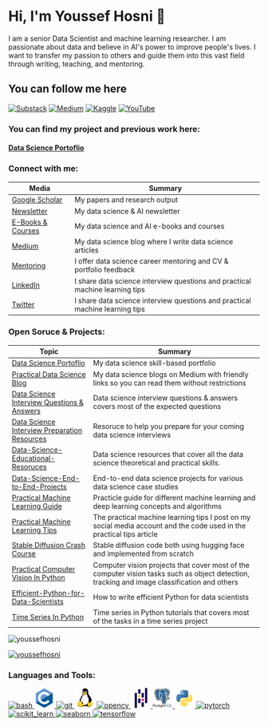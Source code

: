 <h1 align="left">Hi, I'm Youssef Hosni 👋</h1> 
I am a senior Data Scientist and machine learning researcher. I am passionate about data and believe in AI's power to improve people's lives. I want to transfer my passion to others and guide them into this vast field through writing, teaching, and mentoring.

## You can follow me here ##
[![Substack](https://img.shields.io/badge/Substack-%23006f5c.svg?style=for-the-badge&logo=substack&logoColor=FF6719)](https://youssefh.substack.com/)
[![Medium](https://img.shields.io/badge/Medium-12100E?style=for-the-badge&logo=medium&logoColor=white)](https://medium.com/@yousefhosni)
[![Kaggle](https://img.shields.io/badge/Kaggle-035a7d?style=for-the-badge&logo=kaggle&logoColor=white)](https://www.kaggle.com/youssef19)
[![YouTube](https://img.shields.io/badge/YouTube-%23FF0000.svg?style=for-the-badge&logo=YouTube&logoColor=white)](https://www.youtube.com/channel/UCeEcSgRzYFuVt-2Yk1ULdhQ)


### You can find my project and previous work here: ###
#### [Data Science Portoflio](https://github.com/youssefHosni/Data-Science-Portofolio) ##



<h3 align="left">Connect with me:</h3>

| Media  | Summary |
| ------------- | ------------- |
|[Google Scholar](https://scholar.google.com/citations?hl=en&user=HDwCSLsAAAAJ&view_op=list_works&gmla=ABEO0YoNjlo3qozDriwXWgvx6K2V3vxxiNydOi12af3QGAUlEWqBN0BgcfvQPldb7S1ujIx-SKys0bbhaZQVmAtd) | My papers and research output |
| [Newsletter ](https://youssefh.substack.com/)  | My data science & AI newsletter  |
|[E-Books & Courses](https://youssefhosni.gumroad.com/)| My data science and AI e-books and courses |
| [Medium ](https://medium.com/@yousefhosni)  | My data science blog where I write data science articles   |
| [Mentoring ](https://topmate.io/youssef_hosni)  |I offer data science career mentoring and CV & portfolio feedback |
| [LinkedIn ](https://www.linkedin.com/in/youssef-hosni-b2960b135/)  | I share data science interview questions and practical machine learning tips|
| [Twitter ](https://twitter.com/Youssef70125494)  |  I share data science interview questions and practical machine learning tips  |

<h3 align="left"> Open Soruce & Projects:</h3>

| Topic  | Summary |
| ------------- | ------------- |
| [Data Science Portoflio](https://github.com/youssefHosni/Data-Science-Portofolio) |My data science skill-based portfolio |
| [Practical Data Science Blog](https://github.com/youssefHosni/Practical-Data-Science-Blog)   |My data science blogs on Medium with friendly links so you can read them without restrictions |
| [Data Science Interview Questions & Answers](https://github.com/youssefHosni/Data-Science-Interview-Questions-Answers) | Data science interview questions & answers covers most of the expected questions |
|[Data Science Interview Preparation Resources](https://github.com/youssefHosni/Data-Science-Interview-Preperation)  |Resoruce to help you prepare for your coming data science interviews|
| [Data-Science-Educational-Resoruces](https://github.com/youssefHosni/Data-Science-Educational-Resoruces) | Data science resources that cover all the data science theoretical and practical skills.|
| [Data-Science-End-to-End-Projects](https://github.com/youssefHosni/Data-Science-End-to-End-Projects) | End-to-end data science projects for various data science case studies |
| [Practical Machine Learning Guide](https://github.com/youssefHosni/Machine-Learning-Practical-Guide) | Practicle guide for different machine learning and deep learning concepts and algorithms |
| [Practical Machine Learning Tips](https://github.com/youssefHosni/Practical-Machine-Learning-Tips) | The practical machine learning tips I post on my social media account and the code used in the practical tips article |
| [Stable Diffusion Crash Course](https://github.com/youssefHosni/Stable-Diffusion)  |Stable diffusion code both using hugging face and implemented from scratch |
| [Practical Computer Vision In Python](https://github.com/youssefHosni/Practical-Computer-Vision-In-Python)| Computer vision projects that cover most of the computer vision tasks such as object detection, tracking and image classification and others  |
| [Efficient-Python-for-Data-Scientists](https://github.com/youssefHosni/Advanced-Python-for-Data-Scientists#advanced-python-for-data-scientists)| How to write efficient Python for data scientists  |
|[Time Series In Python](https://github.com/youssefHosni/Time-Series-With-Python)| Time series in Python tutorials that covers most of the tasks in a time series project |


<p align="left"> <img src="https://komarev.com/ghpvc/?username=youssefhosni&label=Profile%20views&color=0e75b6&style=flat" alt="youssefhosni" /> </p>

<p align="left"> <a href="https://github.com/ryo-ma/github-profile-trophy"><img src="https://github-profile-trophy.vercel.app/?username=youssefhosni" alt="youssefhosni" /></a> </p>


<h3 align="left">Languages and Tools:</h3>
<p align="left"> <a href="https://www.gnu.org/software/bash/" target="_blank" rel="noreferrer"> <img src="https://www.vectorlogo.zone/logos/gnu_bash/gnu_bash-icon.svg" alt="bash" width="40" height="40"/> </a> <a href="https://www.cprogramming.com/" target="_blank" rel="noreferrer"> <img src="https://raw.githubusercontent.com/devicons/devicon/master/icons/c/c-original.svg" alt="c" width="40" height="40"/> </a> <a href="https://git-scm.com/" target="_blank" rel="noreferrer"> <img src="https://www.vectorlogo.zone/logos/git-scm/git-scm-icon.svg" alt="git" width="40" height="40"/> </a> <a href="https://www.linux.org/" target="_blank" rel="noreferrer"> <img src="https://raw.githubusercontent.com/devicons/devicon/master/icons/linux/linux-original.svg" alt="linux" width="40" height="40"/> </a> <a href="https://opencv.org/" target="_blank" rel="noreferrer"> <img src="https://www.vectorlogo.zone/logos/opencv/opencv-icon.svg" alt="opencv" width="40" height="40"/> </a> <a href="https://pandas.pydata.org/" target="_blank" rel="noreferrer"> <img src="https://raw.githubusercontent.com/devicons/devicon/2ae2a900d2f041da66e950e4d48052658d850630/icons/pandas/pandas-original.svg" alt="pandas" width="40" height="40"/> </a> <a href="https://www.postgresql.org" target="_blank" rel="noreferrer"> <img src="https://raw.githubusercontent.com/devicons/devicon/master/icons/postgresql/postgresql-original-wordmark.svg" alt="postgresql" width="40" height="40"/> </a> <a href="https://www.python.org" target="_blank" rel="noreferrer"> <img src="https://raw.githubusercontent.com/devicons/devicon/master/icons/python/python-original.svg" alt="python" width="40" height="40"/> </a> <a href="https://pytorch.org/" target="_blank" rel="noreferrer"> <img src="https://www.vectorlogo.zone/logos/pytorch/pytorch-icon.svg" alt="pytorch" width="40" height="40"/> </a> <a href="https://scikit-learn.org/" target="_blank" rel="noreferrer"> <img src="https://upload.wikimedia.org/wikipedia/commons/0/05/Scikit_learn_logo_small.svg" alt="scikit_learn" width="40" height="40"/> </a> <a href="https://seaborn.pydata.org/" target="_blank" rel="noreferrer"> <img src="https://seaborn.pydata.org/_images/logo-mark-lightbg.svg" alt="seaborn" width="40" height="40"/> </a> <a href="https://www.tensorflow.org" target="_blank" rel="noreferrer"> <img src="https://www.vectorlogo.zone/logos/tensorflow/tensorflow-icon.svg" alt="tensorflow" width="40" height="40"/> </a> </p>

